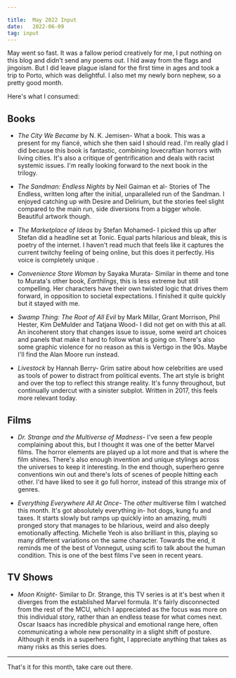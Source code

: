 ```yaml
---

title:  May 2022 Input
date:   2022-06-09
tag: input
---
```


May went so fast. It was a fallow period creatively for me, I put nothing on this blog and didn't send any poems out. I hid away from the flags and jingoism. But I did leave plague island for the first time in ages and took a trip to Porto, which was delightful. I also met my newly born nephew, so a pretty good month. 

Here's what I consumed:

## Books

* *The City We Became* by N. K. Jemisen- What a book. This was a present for my fiancé, which she then said I should read. I'm really glad I did because this book is fantastic, combining lovecraftian horrors with living cities. It's also a critique of gentrification and deals with racist systemic issues. I'm really looking forward to the next book in the trilogy.

* *The Sandman: Endless Nights* by Neil Gaiman et al- Stories of The Endless, written long after the initial, unparalleled run of the Sandman. I enjoyed catching up with Desire and Delirium, but the stories feel slight compared to the main run, side diversions from a bigger whole. Beautiful artwork though.

* *The Marketplace of Ideas* by Stefan Mohamed- I picked this up after Stefan did a headline set at Tonic. Equal parts hilarious and bleak, this is poetry of the internet. I haven't read much that feels like it captures the current twitchy feeling of being online, but this does it perfectly. His voice is completely unique .

* *Convenience Store Woman* by Sayaka Murata- Similar in theme and tone to Murata's other book, *Earthlings*, this is less extreme but still compelling. Her characters have their own twisted logic that drives them forward, in opposition to societal expectations. I finished it quite quickly but it stayed with me. 

* *Swamp Thing: The Root of All Evil* by  Mark Millar, Grant Morrison, Phil Hester, Kim DeMulder and Tatjana Wood- I did not get on with this at all. An incoherent story that changes issue to issue, some weird art choices and panels that make it hard to follow what is going on. There's also some graphic violence for no reason as this is Vertigo in the 90s. Maybe I'll find the Alan Moore run instead.

* *Livestock* by Hannah Berry- Grim satire about how celebrities are used as tools of power to distract from political events. The art style is bright and over the top to reflect this strange reality. It's funny throughout, but continually undercut with a sinister subplot. Written in 2017, this feels more relevant today.
 

## Films

* *Dr. Strange and the Multiverse of Madness*- I've seen a few people complaining about this, but I thought it was one of the better Marvel films. The horror elements are played up a lot more and that is where the film shines. There's also enough invention and unique stylings across the universes to keep it interesting. In the end though, superhero genre conventions win out and there's lots of scenes of people hitting each other. I'd have liked to see it go full horror, instead of this strange mix of genres.

* *Everything Everywhere All At Once*- The *other* multiverse film I watched this month. It's got absolutely everything in- hot dogs, kung fu and taxes. It starts slowly but ramps up quickly into an amazing, multi pronged story that manages to be hilarious, weird and also deeply emotionally affecting. Michelle Yeoh is also brilliant in this, playing so many different variations on the same character. Towards the end, it reminds me of the best of Vonnegut, using scifi to talk about the human condition. This is one of the best films I've seen in recent years. 

## TV Shows

* *Moon Knight*- Similar to Dr. Strange, this TV series is at it's best when it diverges from the established Marvel formula. It's fairly disconnected from the rest of the MCU, which I appreciated as the focus was more on this individual story, rather than an endless tease for what comes next. Oscar Isaacs has incredible physical and emotional range here, often communicating a whole new personality in a slight shift of posture. Although it ends in a superhero fight, I appreciate anything that takes as many risks as this series does. 

---

That's it for this month, take care out there. 
